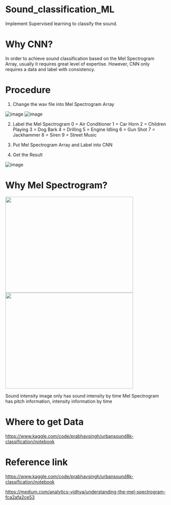# Sound_classification_ML
  Implement Supervised learning to classify the sound.

# Why CNN?
   In order to achieve sound classification based on the Mel Spectrogram Array, usually it requires great level of expertise. However, CNN only requires a data and label with consistency. 
  
# Procedure

1. Change the wav file into Mel Spectrogram Array

  ![image](https://user-images.githubusercontent.com/111392592/185056127-f5ceb378-625d-4ff7-8e8b-237dd27b7a32.png)
  ![image](https://user-images.githubusercontent.com/111392592/185056295-7f35d39c-8112-4a82-a336-a3a62bd21268.png)
  
2. Label the Mel Spectrogram
  0 = Air Conditioner
  1 = Car Horn
  2 = Children Playing
  3 = Dog Bark
  4 = Drilling
  5 = Engine Idling
  6 = Gun Shot
  7 = Jackhammer
  8 = Siren
  9 = Street Music

3. Put Mel Spectrogram Array and Label into CNN

4. Get the Result

  ![image](https://user-images.githubusercontent.com/111392592/188503725-8a5068ef-19b4-4160-bc91-b6668868b26d.png)
 
  

  

# Why Mel Spectrogram?
  <img src = "https://user-images.githubusercontent.com/111392592/188503440-9efd1e6b-fed2-4c60-b31c-a77ce8f93a1b.png" width = "400" height = "300">  <img src = "https://user-images.githubusercontent.com/111392592/185056295-7f35d39c-8112-4a82-a336-a3a62bd21268.png" width = "400" height = "300">
       
  Sound intensity image only has sound intensity by time
  Mel Spectrogram has pitch information, intensity information by time
  
  


# Where to get Data
  
  https://www.kaggle.com/code/prabhavsingh/urbansound8k-classification/notebook
  
# Reference link

  https://www.kaggle.com/code/prabhavsingh/urbansound8k-classification/notebook
  
  https://medium.com/analytics-vidhya/understanding-the-mel-spectrogram-fca2afa2ce53
  
  
